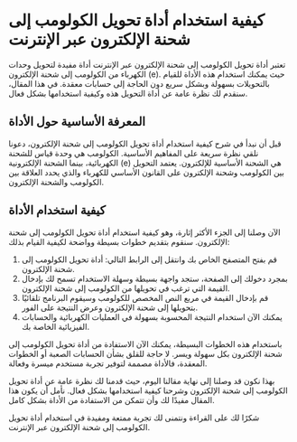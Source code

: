 كيفية استخدام أداة تحويل الكولومب إلى شحنة الإلكترون عبر الإنترنت
=================================================================

تعتبر أداة تحويل الكولومب إلى شحنة الإلكترون عبر الإنترنت أداة مفيدة لتحويل وحدات الكهرباء من الكولومب إلى شحنة الإلكترون (e). حيث يمكنك استخدام هذه الأداة للقيام بالتحويلات بسهولة وبشكل سريع دون الحاجة إلى حسابات معقدة. في هذا المقال، سنقدم لك نظرة عامة عن أداة التحويل هذه وكيفية استخدامها بشكل فعال.

المعرفة الأساسية حول الأداة
---------------------------

قبل أن نبدأ في شرح كيفية استخدام أداة تحويل الكولومب إلى شحنة الإلكترون، دعونا نلقي نظرة سريعة على المفاهيم الأساسية. الكولومب هي وحدة قياس للشحنة الكهربائية، بينما الشحنة الإلكترونية (e) هي الشحنة الأساسية للإلكترون. يعتمد التحويل بين الكولومب وشحنة الإلكترون على القانون الأساسي للكهرباء والذي يحدد العلاقة بين الكولومب والشحنة الإلكترون.

كيفية استخدام الأداة
--------------------

الآن وصلنا إلى الجزء الأكثر إثارة، وهو كيفية استخدام أداة تحويل الكولومب إلى شحنة الإلكترون. سنقوم بتقديم خطوات بسيطة وواضحة لكيفية القيام بذلك:

1. قم بفتح المتصفح الخاص بك وانتقل إلى الرابط التالي: أداة تحويل الكولومب إلى شحنة الإلكترون.
2. بمجرد دخولك إلى الصفحة، ستجد واجهة بسيطة وسهلة الاستخدام تسمح لك بإدخال القيمة التي ترغب في تحويلها من الكولومب إلى شحنة الإلكترون.
3. قم بإدخال القيمة في مربع النص المخصص للكولومب وسيقوم البرنامج تلقائيًا بتحويلها إلى شحنة الإلكترون وعرض النتيجة على الفور.
4. يمكنك الآن استخدام النتيجة المحسوبة بسهولة في العمليات الكهربائية والحسابات الفيزيائية الخاصة بك.

باستخدام هذه الخطوات البسيطة، يمكنك الآن الاستفادة من أداة تحويل الكولومب إلى شحنة الإلكترون بكل سهولة ويسر. لا حاجة للقلق بشأن الحسابات الصعبة أو الخطوات المعقدة، فالأداة مصممة لتوفير تجربة مستخدم ميسرة وفعالة.

بهذا نكون قد وصلنا إلى نهاية مقالنا اليوم، حيث قدمنا لك نظرة عامة عن أداة تحويل الكولومب إلى شحنة الإلكترون وشرحنا كيفية استخدامها بشكل فعال. نأمل أن يكون هذا المقال مفيدًا لك وأن تتمكن من الاستفادة من الأداة بشكل كامل.

شكرًا لك على القراءة ونتمنى لك تجربة ممتعة ومفيدة في استخدام أداة تحويل الكولومب إلى شحنة الإلكترون عبر الإنترنت.